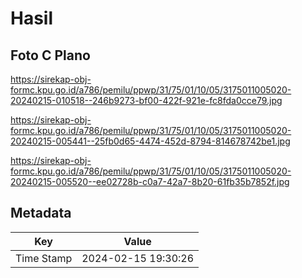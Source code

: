 # Hasil

## Foto C Plano

https://sirekap-obj-formc.kpu.go.id/a786/pemilu/ppwp/31/75/01/10/05/3175011005020-20240215-010518--246b9273-bf00-422f-921e-fc8fda0cce79.jpg

https://sirekap-obj-formc.kpu.go.id/a786/pemilu/ppwp/31/75/01/10/05/3175011005020-20240215-005441--25fb0d65-4474-452d-8794-814678742be1.jpg

https://sirekap-obj-formc.kpu.go.id/a786/pemilu/ppwp/31/75/01/10/05/3175011005020-20240215-005520--ee02728b-c0a7-42a7-8b20-61fb35b7852f.jpg


## Metadata

| Key        | Value               |
| ---------- | ------------------- |
| Time Stamp | 2024-02-15 19:30:26 |



